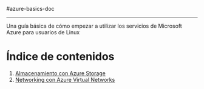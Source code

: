 #azure-basics-doc

---

Una guía básica de cómo empezar a utilizar los servicios de Microsoft Azure para usuarios de Linux

# Índice de contenidos

1. [Almacenamiento con Azure Storage](storage-start.md "Almacenamiento con Azure Storage")
2. [Networking con Azure Virtual Networks](networking-start.md "Networking con Azure Virtual Networks")



